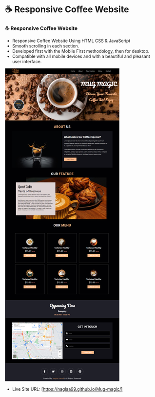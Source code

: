 # ☕ Responsive Coffee Website
### ☕ Responsive Coffee Website

- Responsive Coffee Website Using HTML CSS & JavaScript
- Smooth scrolling in each section.
- Developed first with the Mobile First methodology, then for desktop.
- Compatible with all mobile devices and with a beautiful and pleasant user interface.



![preview img](./assets/images/screen.png)

- Live Site URL: [https://naglaa99.github.io/Mug-magic/]
